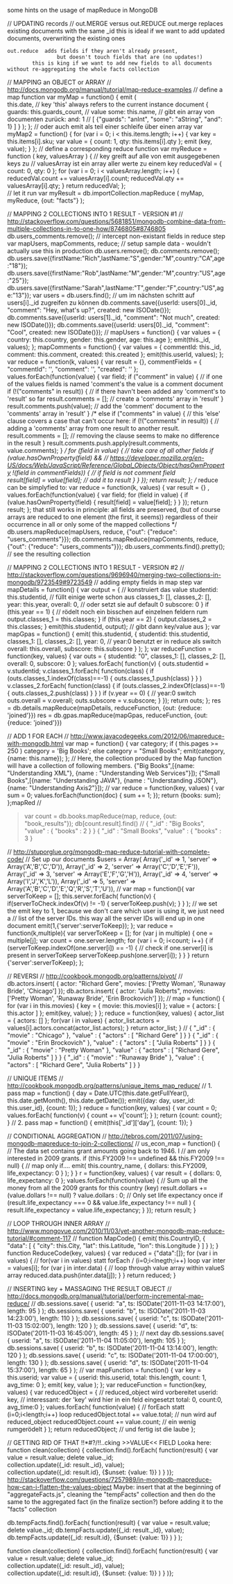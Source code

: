 ﻿some hints on the usage of mapReduce in MongoDB

//	UPDATING records
//  out.MERGE versus out.REDUCE
	out.merge	replaces existing documents with the same _id
			this is ideal if we want to add updated documents, overwriting the existing ones

	out.reduce	adds fields if they aren't already present, 
					but doesn't touch fields that are (no updates!)
			this is king if we want to add new fields to all documents without re-aggregating the whole facts collection
		
		
		
//	MAPPING an OBJECT or ARRAY
//	http://docs.mongodb.org/manual/tutorial/map-reduce-examples
//	define a map function
	var myMap = function() {
		emit (	
			this.date,								//	key 'this' always refers to the current instance document 
			{	
				guards: this.guards_count,			// 	value
				some: this.name,					//	gibt ein array von documenten zurück: 
				and: 1								//	[ {"guards": "anInt", "some": "aString", "and": 1} ]
			}
		);
	};
//	oder auch emit als teil einer schleife über einen array
	var myMap2 = function() {
		for (var i = 0; i < this.items.length; i++) {
			var key = this.items[i].sku;
			var value = {
				count: 1,
				qty: this.items[i].qty
			};
			emit (key, value);
		}
	};
//	define a corresponding reduce function
	var myReduce = function ( key, valuesArray ) {	//	key greift auf alle von emit ausgegebenen keys zu
													//	valuesArray ist ein array aller werte zu einem key
			 reducedVal = { 
				count: 0, 
				qty: 0 
			 };
			 for (var i = 0; i < valuesArray.length; i++) {
				 reducedVal.count += valuesArray[i].count;
				 reducedVal.qty += valuesArray[i].qty;
			 }
			 return reducedVal;
	};	
//	let it run
	var myResult = db.importCollection.mapReduce ( 
		myMap, 
		myReduce, 
		{out: "facts"} 
	);



//	MAPPING 2 COLLECTIONS INTO 1 RESULT - VERSION #1
//	http://stackoverflow.com/questions/5681851/mongodb-combine-data-from-multiple-collections-in-to-one-how/8746805#8746805
	db.users_comments.remove();
//	intercept non-existant fields in reduce step 
	var mapUsers, mapComments, reduce;
//	setup sample data - wouldn't actually use this in production
	db.users.remove();
	db.comments.remove();
	db.users.save({firstName:"Rich",lastName:"S",gender:"M",country:"CA",age:"18"});
	db.users.save({firstName:"Rob",lastName:"M",gender:"M",country:"US",age:"25"});
	db.users.save({firstName:"Sarah",lastName:"T",gender:"F",country:"US",age:"13"});
	var users = db.users.find(); 	//	um im nächsten schritt auf users[i]._id zugreifen zu können
	db.comments.save({userId: users[0]._id, "comment": "Hey, what's up?", created: new ISODate()});
	db.comments.save({userId: users[1]._id, "comment": "Not much", created: new ISODate()});
	db.comments.save({userId: users[0]._id, "comment": "Cool", created: new ISODate()});
//
	mapUsers = function() {
		var values = {
			country: this.country,
			gender: this.gender,
			age: this.age
		};
		emit(this._id, values);
	};
	mapComments = function() {
		var values = {
			commentId: this._id,
			comment: this.comment,
			created: this.created
		};
		emit(this.userId, values);
	};
	var reduce = function(k, values) {
		var result = {}, 
		commentFields = {
			"commentId": '', 
			"comment": '',
			"created": ''
		};
		values.forEach(function(value) {
			var field;
			if ("comment" in value) {								//	if one of the values fields is named 'comment's the value is a comment document
				if (!("comments" in result)) {						//	if there havn't been added any 'comment's to 'result' so far
					result.comments = [];							//	create a 'comments' array in 'result' 
				}
				result.comments.push(value);						//	add the 'comment' document to the 'comments' array in 'result'
			} 
	/*      else if ("comments" in value) {							//	this 'else' clause covers a case that can't occur here:
				if (!("comments" in result)) {						//	adding a 'comments' array from one result to another result.
					result.comments = [];							//	removing the clause seems to make no difference in the result
				}
				result.comments.push.apply(result.comments, value.comments);
			}
	*/
			for (field in value) {									//	take care of all other fields
				if (value.hasOwnProperty(field) && 					//	https://developer.mozilla.org/en-US/docs/Web/JavaScript/Reference/Global_Objects/Object/hasOwnProperty
					!(field in commentFields)) {					//	if field is not comment field	
						result[field] = value[field];				//	add it to result
				}
			}
		});
		return result;
	};
	/*	reduce can be simplyfied to:
	var reduce = function(k, values) {
		var result = {} ,
		values.forEach(function(value) {
			var field;
			for (field in value) {
				if (value.hasOwnProperty(field) {
					result[field] = value[field];
				}
			}
		});
		return result;
	};
	that still works in principle: 
	all fields are preserved, 
	(but of course arrays are reduced to one element (the first, it seems))
	regardless of their occurrence in all or only some of the mapped  collections 
	*/
	db.users.mapReduce(mapUsers, reduce, {"out": {"reduce": "users_comments"}});
	db.comments.mapReduce(mapComments, reduce, {"out": {"reduce": "users_comments"}});
	db.users_comments.find().pretty(); // see the resulting collection




//	MAPPING 2 COLLECTIONS INTO 1 RESULT - VERSION #2
//	http://stackoverflow.com/questions/9696940/merging-two-collections-in-mongodb/9723549#9723549
//	adding empty fields in map step
var mapDetails = function() {
	var output = {								//	konstruiert das value
		studentid: this.studentid, 				//	füllt einige werte schon aus
		classes_1: [], 
		classes_2: [], 
		year: this.year, 
		overall: 0, 							//	oder setzt sie auf default 0
		subscore: 0
	}
	if (this.year == 1) {						//	rödelt noch ein bisschen auf einzelnen feldern rum
		output.classes_1 = this.classes;
	}
	if (this.year == 2) {
		output.classes_2 = this.classes;
	}
	emit(this.studentid, output);				//	gibt dann key/value aus
};
var mapGpas = function() {
	emit(
		this.studentid, 
		{
			studentid: this.studentid, 
			classes_1: [], 
			classes_2: [], 
			year: 0, 							//	year:0 benutzt er in reduce als switch
			overall: this.overall, 
			subscore: this.subscore
		}
	);
};
var reduceFunction = function(key, values) {
	var outs = { 
		studentid: "0", 
		classes_1: [], 
		classes_2: [], 
		overall: 0, 
		subscore: 0
	};
	values.forEach( function(v) {
		outs.studentid = v.studentid;
		v.classes_1.forEach(
			function(class)	{
				if (outs.classes_1.indexOf(class)==-1) {
					outs.classes_1.push(class)
				}
			}
		)
		v.classes_2.forEach( 
			function(class) {
				if (outs.classes_2.indexOf(class)==-1) {
					outs.classes_2.push(class)
				}
			}
		)
		if (v.year == 0) {						//	year:0 switch
			outs.overall = v.overall;
			outs.subscore = v.subscore;
		}
	});
	return outs;
};
res = db.details.mapReduce(mapDetails, reduceFunction, {out: {reduce: 'joined'}})
res = db.gpas.mapReduce(mapGpas, reduceFunction, {out: {reduce: 'joined'}})





//	ADD 1 FOR EACH
//	http://www.javacodegeeks.com/2012/06/mapreduce-with-mongodb.html
var map = function() {
	var category;
	if ( this.pages >= 250 )
		category = 'Big Books';
	else
		category = "Small Books";
	emit(category, {name: this.name});
};
//	Here, the collection produced by the Map function will have a collection of following members.
	{"Big Books",[{name: "Understanding XML"}, {name : "Understanding Web Services"}]);
	{"Small Books",[{name: "Understanding JAVA"}, {name : "Understanding JSON"},{name: "Understanding Axis2"}]);
//
var reduce = function(key, values) {
	var sum = 0;
	values.forEach(function(doc) {
		sum += 1;
	});
	return {books: sum};
};mapRed
//
> var count  = db.books.mapReduce(map, reduce, {out: "book_results"});
> db[count.result].find()
//
{ "_id" : "Big Books", "value" : { "books" : 2 } }
{ "_id" : "Small Books", "value" : { "books" : 3 } 




//	http://stuporglue.org/mongodb-map-reduce-tutorial-with-complete-code/
//	Set up our documents
$users = Array(
	Array('_id' => 1, 'server' => Array('A','B','C','D')),
	Array('_id' => 2, 'server' => Array('C','D','E','F')),
	Array('_id' => 3, 'server' => Array('E','F','G','H')),
	Array('_id' => 4, 'server' => Array('I','J','K','L')),
	Array('_id' => 5, 'server' => Array('A','B','C','D','E','Q','R','S','T','U')),
//
var map = function(){
	var serverToKeep = [];
	this.server.forEach(
		function(v) {
			if(serverToCheck.indexOf(v) != -1) {
				serverToKeep.push(v);
			}
		}
	);
	// we set the emit key to 1, because we don't care which user is using it, we just need a
	//  list of the server IDs. this way all the server IDs will end up in one document
	emit(1,{'server':serverToKeep}); 
};
var reduce = function(k,multiple){
	var serverToKeep = [];
	for (var j in multiple) {
		one = multiple[j];
		var count = one.server.length;
		for (var i = 0; i<count; i++) {
			if (serverToKeep.indexOf(one.server[i]) == -1) {	//	check if one.server[i] is present in serverToKeep
				serverToKeep.push(one.server[i]);
			}
		}
	}
	return {'server':serverToKeep};
};




//	REVERSI
//	http://cookbook.mongodb.org/patterns/pivot/
//
db.actors.insert( { actor: "Richard Gere", movies: ['Pretty Woman', 'Runaway Bride', 'Chicago'] });
db.actors.insert( { actor: "Julia Roberts", movies: ['Pretty Woman', 'Runaway Bride', 'Erin Brockovich'] });
//
map = function() {
	for (var i in this.movies) {
		key = { movie: this.movies[i] };
		value = { actors: [ this.actor ] };
		emit(key, value);
	}
};
reduce = function(key, values) {
	actor_list = { actors: [] };
	for(var i in values) {
		actor_list.actors = values[i].actors.concat(actor_list.actors);
	}
	return actor_list;
}
//
{ "_id" : { "movie" : "Chicago" }, "value" : { "actors" : [ "Richard Gere" ] } }
{ "_id" : { "movie" : "Erin Brockovich" }, "value" : { "actors" : [ "Julia Roberts" ] } }
{ "_id" : { "movie" : "Pretty Woman" }, "value" : { "actors" : [ "Richard Gere", "Julia Roberts" ] } }
{ "_id" : { "movie" : "Runaway Bride" }, "value" : { "actors" : [ "Richard Gere", "Julia Roberts" ] } }




//	UNIQUE ITEMS
//	http://cookbook.mongodb.org/patterns/unique_items_map_reduce/
//	1. pass
map = function() {
	day = Date.UTC(this.date.getFullYear(), this.date.getMonth(), this.date.getDate());
	emit({day: day, user_id: this.user_id}, {count: 1});
}
reduce = function(key, values) {
	var count = 0;
	values.forEach(
		function(v) {
			count += v['count'];
		}
	);
	return {count: count};
}
//	2. pass
map = function() {
  emit(this['_id']['day'], {count: 1});
}




//	CONDITIONAL AGGREGATION
//	http://tebros.com/2011/07/using-mongodb-mapreduce-to-join-2-collections/
//
us_econ_map = function() {
	//	The data set contains grant amounts going back to 1946.  I
	//	am only interested in 2009 grants.
	if (this.FY2009 !== undefined && this.FY2009 !== null) {				// map only if....
		emit( 
			this.country_name, 
			{
				dollars: this.FY2009,
				life_expectancy: 0
			}
		);
	}
}
r = function(key, values) {
	var result = {
		dollars: 0, 
		life_expectancy: 0
	};
	values.forEach(function(value) {
		// Sum up all the money from all the 2009 grants for this country (key)
		result.dollars += (value.dollars !== null) ? value.dollars : 0;
		// Only set life expectancy once
		if (result.life_expectancy === 0 && value.life_expectancy !== null ) {
			result.life_expectancy = value.life_expectancy;
		}
	});
	return result;
}




//	LOOP THROUGH INNER ARRAY
//	http://www.mongovue.com/2010/11/03/yet-another-mongodb-map-reduce-tutorial/#comment-117
//
function MapCode() {
	emit(
		this.CountryID,
		{ "data":
			[
				{	"city": this.City,
					"lat":  this.Latitude,
					"lon":  this.Longitude	}
			]
		}
	);
}
function ReduceCode(key, values) {
	var reduced = {"data":[]};
	for (var i in values) {						//	for(var i in values) statt forEach / (i=0;i<lnegth;i++) loop
		var inter = values[i];
		for (var j in inter.data) {				//	loop through value array within valueS array
			reduced.data.push(inter.data[j]);
		}
	}
	return reduced;
}




//	INSERTING key + MASSAGING THE RESULT OBJECT
//	http://docs.mongodb.org/manual/tutorial/perform-incremental-map-reduce/
//
db.sessions.save( { userid: "a", ts: ISODate('2011-11-03 14:17:00'), length: 95 } );
db.sessions.save( { userid: "b", ts: ISODate('2011-11-03 14:23:00'), length: 110 } );
db.sessions.save( { userid: "c", ts: ISODate('2011-11-03 15:02:00'), length: 120 } );
db.sessions.save( { userid: "d", ts: ISODate('2011-11-03 16:45:00'), length: 45 } );
//	next day
db.sessions.save( { userid: "a", ts: ISODate('2011-11-04 11:05:00'), length: 105 } );
db.sessions.save( { userid: "b", ts: ISODate('2011-11-04 13:14:00'), length: 120 } );
db.sessions.save( { userid: "c", ts: ISODate('2011-11-04 17:00:00'), length: 130 } );
db.sessions.save( { userid: "d", ts: ISODate('2011-11-04 15:37:00'), length: 65 } );
//
var mapFunction = function() {
	var key = this.userid;
	var value = {
		userid: this.userid,
		total: this.length,
		count: 1,
		avg_time: 0
	};
	emit( key, value );
};
var reduceFunction = function(key, values) {
	var reducedObject = {						//	reduced_object wird vorbereitet
		userid: key,							//	interessant: der 'key' wird hier in ein feld eingesetzt
		total: 0,
		count:0,
		avg_time:0
	};
	values.forEach(	function(value) {			//	forEach statt (i=0;i<length;i++) loop
			reducedObject.total += value.total;	//	nun wird auf reduced_object
			reducedObject.count += value.count;	//	ein wenig rumgerödelt
		}
	);
	return reducedObject;						//	und fertig ist die laube
};




//	GETTING RID OF THAT !!*#?/\!!..cking >>VALUE<< FIELD
	Looka here:
		function clean(collection) { 
		  collection.find().forEach( function(result) {
		  var value = result.value;
		  delete value._id;     
		  collection.update({_id: result._id}, value);     
		  collection.update({_id: result.id}, {$unset: {value: 1}} ) } )};
		http://stackoverflow.com/questions/7257989/in-mongodb-mapreduce-how-can-i-flatten-the-values-object
	Maybe:
		insert that at the beginning of "aggregateFacts.js", cleaning the "tempFacts" collection
		and then do the same to the aggregated fact (in the finalize section?) before adding it to the "facts" collection 
		
db.tempFacts.find().forEach( function(result) {
	var value = result.value;
	delete value._id;
	db.tempFacts.update({_id: result._id}, value);
	db.tempFacts.update({_id: result.id}, {$unset: {value: 1}} )
} );
		
function clean(collection) { 
	  collection.find().forEach( function(result) {
	  var value = result.value;
	  delete value._id;     
	  collection.update({_id: result._id}, value);     
	  collection.update({_id: result.id}, {$unset: {value: 1}} ) } )};
	  